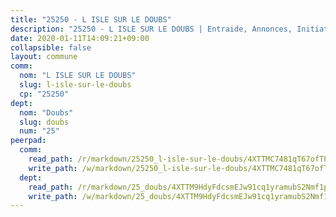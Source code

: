 ```yaml
---
title: "25250 - L ISLE SUR LE DOUBS"
description: "25250 - L ISLE SUR LE DOUBS | Entraide, Annonces, Initiatives"
date: 2020-01-11T14:09:21+09:00
collapsible: false
layout: commune
comm:
  nom: "L ISLE SUR LE DOUBS"
  slug: l-isle-sur-le-doubs
  cp: "25250"
dept:
  nom: "Doubs"
  slug: doubs
  num: "25"
peerpad:
  comm:
    read_path: /r/markdown/25250_l-isle-sur-le-doubs/4XTTMC7481qT67ofTPWG8TUDcmRxxNriWtdT9VJGjDq9ueJTw
    write_path: /w/markdown/25250_l-isle-sur-le-doubs/4XTTMC7481qT67ofTPWG8TUDcmRxxNriWtdT9VJGjDq9ueJTw-K3TgUqEtrdpvWH1zc5KjC4ZvvRmQxG4vEzY3FVoyigLYLefMHw65qQCeJa1mWK4Arb4rVjcLkC1NAJS2Y5FBFEEtXXFW36x2GJoBsALquhuXauGeeRJF99bTrN9sYbpak6gjaRrd
  dept:
    read_path: /r/markdown/25_doubs/4XTTM9HdyFdcsmEJw91cq1yramubS2Nmf1ps2s84xcMxY74Zv
    write_path: /w/markdown/25_doubs/4XTTM9HdyFdcsmEJw91cq1yramubS2Nmf1ps2s84xcMxY74Zv-K3TgURza6A4QY75MscA2g52nUX9tjMQaHW9mgBSgyRKNNp3M6gkaXA9iDDtpbSx22mTSZbQLYS1izbwsznz8e9u5BERCmGKxZ379xV2nAaDe1bGyxrjytc7G1EcbGtknRFYQ1Lxp
---
```


